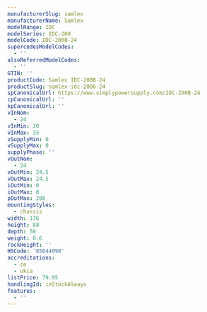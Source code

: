 ```yaml
---
manufacturerSlug: samlex
manufacturerName: Samlex
modelRange: IDC
modelSeries: IDC-200
modelCode: IDC-200B-24
supercedesModelCodes:
  - ''
alsoReferredModelCodes:
  - ''
GTIN: ''
productCode: Samlex IDC-200B-24
productSlug: samlex-idc-200b-24
spCanonicalUrl: https://www.simplypowersupply.com/IDC-200B-24
cpCanonicalUrl: ''
kpCanonicalUrl: ''
vInNom:
  - 24
vInMin: 20
vInMax: 35
vSupplyMin: 0
vSupplyMax: 0
supplyPhase: ''
vOutNom:
  - 24
vOutMin: 24.5
vOutMax: 24.5
iOutMin: 0
iOutMax: 8
pOutMax: 200
mountingStyles:
  - chassis
width: 176
height: 88
depth: 50
weight: 0.6
rackHeight: ''
HSCode: '85044090'
accreditations:
  - ce
  - ukca
listPrice: 79.95
handlingId: inStockAlways
features:
  - ''
---
```

